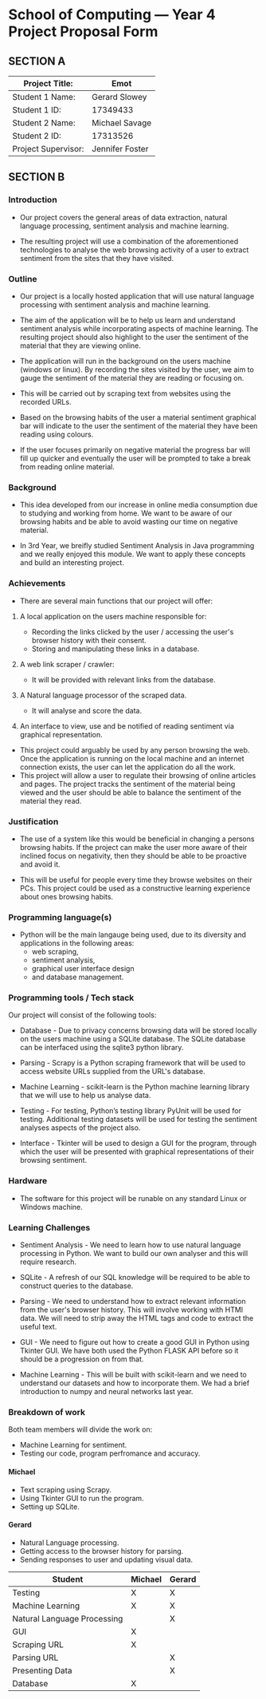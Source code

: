 # School of Computing &mdash; Year 4 Project Proposal Form


## SECTION A


|Project Title:       |       Emot        |
|---------------------|-------------------|
|Student 1 Name:      | Gerard Slowey     |
|Student 1 ID:        | 17349433          |
|Student 2 Name:      | Michael Savage    |
|Student 2 ID:        | 17313526          |
|Project Supervisor:  | Jennifer Foster   |


## SECTION B


### Introduction

- Our project covers the general areas of data extraction, natural language processing, sentiment analysis and machine learning.

- The resulting project will use a combination of the aforementioned technologies to analyse the web browsing activity of a user to extract sentiment from the sites that they have visited.

### Outline

- Our project is a locally hosted application that will use natural language processing with sentiment analysis and machine learning.

- The aim of the application will be to help us learn and understand sentiment analysis while incorporating aspects of machine learning. The resulting project should also highlight to the user the sentiment of the material that they are viewing online.

- The application will run in the background on the users machine (windows or linux). By recording the sites visited by the user, we aim to gauge the sentiment of the material they are reading or focusing on.

- This will be carried out by scraping text from websites using the recorded URLs.

- Based on the browsing habits of the user a material sentiment graphical bar will indicate to the user the sentiment of the material they have been reading using colours.

- If the user focuses primarily on negative material the progress bar will fill up quicker and eventually the user will be prompted to take a break from reading online material.

### Background

- This idea developed from our increase in online media consumption due to studying and working from home. We want to be aware of our browsing habits and be able to avoid wasting our time on negative material.

- In 3rd Year, we breifly studied Sentiment Analysis in Java programming and we really enjoyed this module. We want to apply these concepts and build an interesting project.

### Achievements

- There are several main functions that our project will offer:

1. A local application on the users machine responsible for:
    - Recording the links clicked by the user / accessing the user's browser history with their consent.
    - Storing and manipulating these links in a database.

2. A web link scraper / crawler:
    - It will be provided with relevant links from the database.

3. A Natural language processor of the scraped data.
    - It will analyse and score the data.

4. An interface to view, use and be notified of reading sentiment via graphical representation.


- This project could arguably be used by any person browsing the web. Once the application is running on the local machine and an internet connection exists, the user can let the application do all the work.
- This project will allow a user to regulate their browsing of online articles and pages. The project tracks the sentiment of the material being viewed and the user should be able to balance the sentiment of the material they read.

### Justification


- The use of a system like this would be beneficial in changing a persons browsing habits. If the project can make the user more aware of their inclined focus on negativity, then they should be able to be proactive and avoid it.

- This will be useful for people every time they browse websites on their PCs. This project could be used as a constructive learning experience about ones browsing habits.

### Programming language(s)

- Python will be the main langauge being used, due to its diversity and applications in the following areas:
    - web scraping,
    - sentiment analysis,
    - graphical user interface design
    - and database management.

### Programming tools / Tech stack

Our project will consist of the following tools:
- Database - Due to privacy concerns browsing data will be stored locally on the users machine using a SQLite database. The SQLite database can be interfaced using the sqlite3 python library.

- Parsing - Scrapy is a Python scraping framework that will be used to access website URLs supplied from the URL's database.

- Machine Learning - scikit-learn is the Python machine learning library that we will use to help us analyse data.

- Testing - For testing, Python’s testing library PyUnit will be used for testing. Additional testing datasets will be used for testing the sentiment analyses aspects of the project also.

- Interface - Tkinter will be used to design a GUI for the program, through which the user will be presented with graphical representations of their browsing sentiment.

### Hardware

- The software for this project will be runable on any standard Linux or Windows machine.

### Learning Challenges

- Sentiment Analysis - We need to learn how to use natural language processing in Python. We want to build our own analyser and this will require research.

- SQLite - A refresh of our SQL knowledge will be required to be able to construct queries to the database.

- Parsing - We need to understand how to extract relevant information from the user's browser history. This will involve working with HTMl data. We will need to strip away the HTML tags and code to extract the useful text.

- GUI - We need to figure out how to create a good GUI in Python using Tkinter GUI. We have both used the Python FLASK API before so it should be a progression on from that.

- Machine Learning - This will be built with scikit-learn and we need to understand our datasets and how to incorporate them. We had a brief introduction to numpy and neural networks last year.

### Breakdown of work

Both team members will divide the work on:
- Machine Learning for sentiment.
- Testing our code, program perfromance and accuracy.

#### Michael

- Text scraping using Scrapy.
- Using Tkinter GUI to run the program.
- Setting up SQLite.

#### Gerard

- Natural Language processing.
- Getting access to the browser history for parsing.
- Sending responses to user and updating visual data.


| Student                       |Michael            | Gerard            |
|-------------------------------|-------------------|-------------------|
| Testing                       |         X         |         X         |
| Machine Learning              |         X         |         X         |
| Natural Language Processing   |                   |         X         |
| GUI                           |         X         |                   |
| Scraping URL                  |         X         |                   |
| Parsing URL                   |                   |         X         |
| Presenting Data               |                   |         X         |
| Database                      |         X         |                   |

